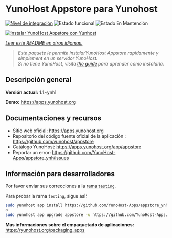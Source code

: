 <!--
Este archivo README esta generado automaticamente<https://github.com/YunoHost/apps/tree/master/tools/readme_generator>
No se debe editar a mano.
-->

# YunoHost Appstore para Yunohost

[![Nivel de integración](https://dash.yunohost.org/integration/appstore.svg)](https://ci-apps.yunohost.org/ci/apps/appstore/) ![Estado funcional](https://ci-apps.yunohost.org/ci/badges/appstore.status.svg) ![Estado En Mantención](https://ci-apps.yunohost.org/ci/badges/appstore.maintain.svg)

[![Instalar YunoHost Appstore con Yunhost](https://install-app.yunohost.org/install-with-yunohost.svg)](https://install-app.yunohost.org/?app=appstore)

*[Leer este README en otros idiomas.](./ALL_README.md)*

> *Este paquete le permite instalarYunoHost Appstore rapidamente y simplement en un servidor YunoHost.*  
> *Si no tiene YunoHost, visita [the guide](https://yunohost.org/install) para aprender como instalarla.*

## Descripción general



**Versión actual:** 1.1~ynh1

**Demo:** <https://apps.yunohost.org>
## Documentaciones y recursos

- Sitio web oficial: <https://apps.yunohost.org>
- Repositorio del código fuente oficial de la aplicación : <https://github.com/yunohost/appstore>
- Catálogo YunoHost: <https://apps.yunohost.org/app/appstore>
- Reportar un error: <https://github.com/YunoHost-Apps/appstore_ynh/issues>

## Información para desarrolladores

Por favor enviar sus correcciones a la [rama `testing`](https://github.com/YunoHost-Apps/appstore_ynh/tree/testing).

Para probar la rama `testing`, sigue asÍ:

```bash
sudo yunohost app install https://github.com/YunoHost-Apps/appstore_ynh/tree/testing --debug
o
sudo yunohost app upgrade appstore -u https://github.com/YunoHost-Apps/appstore_ynh/tree/testing --debug
```

**Mas informaciones sobre el empaquetado de aplicaciones:** <https://yunohost.org/packaging_apps>
